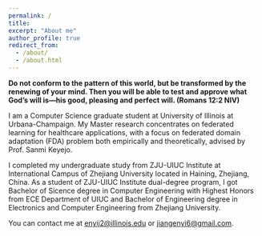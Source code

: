 ```yaml
---
permalink: /
title: 
excerpt: "About me"
author_profile: true
redirect_from: 
  - /about/
  - /about.html
---
```


**Do not conform to the pattern of this world, but be transformed by the renewing of your mind. Then you will be able to test and approve what God’s will is—his good, pleasing and perfect will. (Romans 12:2 NIV)**

I am a Computer Science graduate student at <a href="https://illinois.edu/" style="text-decoration:none">University of Illinois at Urbana-Champaign</a>. My Master research concentrates on federated learning for healthcare applications, with a focus on federated domain adaptation (FDA) problem both empirically and theoretically, advised by <a href="https://cs.stanford.edu/~sanmi/index.html" style="text-decoration:none">Prof. Sanmi Keyejo</a>.

I completed my undergraduate study from  <a href="https://zjui.intl.zju.edu.cn/en/content/972" style="text-decoration:none">ZJU-UIUC Institute</a> at <a href="https://www.intl.zju.edu.cn" style="text-decoration:none">International Campus of Zhejiang University</a> located in Haining, Zhejiang, China. As a student of <a href="https://zjui.intl.zju.edu.cn/en/content/972" style="text-decoration:none">ZJU-UIUC Institute</a> dual-degree program, I got Bachelor of Sicence degree in Computer Engineering with <a href="https://ece.illinois.edu/admissions/why-ece/honors" style="text-decoration:none">Highest Honors</a> from <a href="https://ece.illinois.edu/" style="text-decoration:none">ECE Department</a> of <a href="https://illinois.edu/" style="text-decoration:none">UIUC</a> and Bachelor of Engineering degree in Electronics and Computer Engineering from <a href="https://www.zju.edu.cn" style="text-decoration:none">Zhejiang University</a>. 
<!-- <a href="https://mp.weixin.qq.com/s/LSZrN2vCsjsbMZXDUSe7xg" style="text-decoration:none">Here</a> is a Wechat post by Zhejiang University official account as a retrospection of my undergraduate years. -->

<!-- I am now advised by <a href="https://sanmi.cs.illinois.edu/" style="text-decoration:none">Prof. Sanmi Koyejo</a>. -->

You can contact me at enyij2@illinois.edu or jiangenyi6@gmail.com.



<!-- Check out my CV [here](https://enyijiang.github.io/files/Enyi_Jiang_CV.pdf). And  --> 
